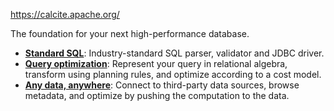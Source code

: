 https://calcite.apache.org/

The foundation for your next high-performance database.

- **[Standard SQL](https://calcite.apache.org/docs/reference.html)**: Industry-standard SQL parser, validator and JDBC driver.
- **[Query optimization](https://calcite.apache.org/docs/algebra.html)**: Represent your query in relational algebra, transform using planning rules, and optimize according to a cost model.
- **[Any data, anywhere](https://calcite.apache.org/docs/adapter.html)**: Connect to third-party data sources, browse metadata, and optimize by pushing the computation to the data.


